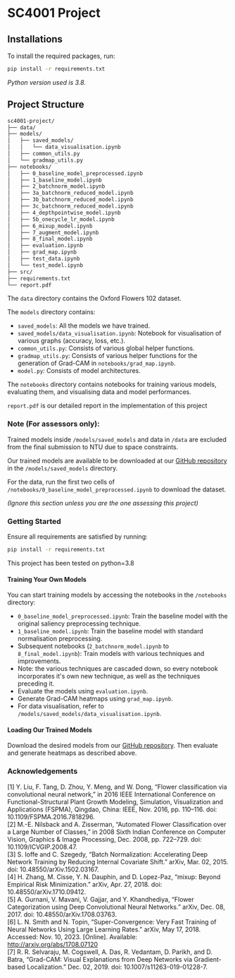 # SC4001 Project

## Installations

To install the required packages, run:

```bash
pip install -r requirements.txt
```

*Python version used is 3.8.*

## Project Structure

```bash
sc4001-project/
├── data/
├── models/
│   ├── saved_models/
│   │   └── data_visualisation.ipynb
│   ├── common_utils.py
│   └── gradmap_utils.py
├── notebooks/
│   ├── 0_baseline_model_preprocessed.ipynb
│   ├── 1_baseline_model.ipynb
│   ├── 2_batchnorm_model.ipynb
│   ├── 3a_batchnorm_reduced_model.ipynb
│   ├── 3b_batchnorm_reduced_model.ipynb
│   ├── 3c_batchnorm_reduced_model.ipynb
│   ├── 4_depthpointwise_model.ipynb
│   ├── 5b_onecycle_lr_model.ipynb
│   ├── 6_mixup_model.ipynb
│   ├── 7_augment_model.ipynb
│   ├── 8_final_model.ipynb
│   ├── evaluation.ipynb
│   ├── grad_map.ipynb
│   ├── test_data.ipynb
│   └── test_model.ipynb
├── src/
├── requirements.txt
└── report.pdf
```

The `data` directory contains the Oxford Flowers 102 dataset.

The `models` directory contains:
- `saved_models`: All the models we have trained.
- `saved_models/data_visualisation.ipynb`: Notebook for visualisation of various graphs (accuracy, loss, etc.).
- `common_utils.py`: Consists of various global helper functions.
- `gradmap_utils.py`: Consists of various helper functions for the generation of Grad-CAM in `notebooks/grad_map.ipynb`.
- `model.py`: Consists of model architectures.

The `notebooks` directory contains notebooks for training various models, evaluating them, and visualising data and model performances.

`report.pdf` is our detailed report in the implementation of this project

### Note (For assessors only):
Trained models inside `/models/saved_models` and data in `/data` are excluded from the final submission to NTU due to space constraints.

Our trained models are available to be downloaded at our [GitHub repository](https://github.com/A-Alviento/sc4001-project) in the `/models/saved_models` directory.

For the data, run the first two cells of `/notebooks/0_baseline_model_preprocessed.ipynb` to download the dataset.

*(Ignore this section unless you are the one assessing this project)*

### Getting Started

Ensure all requirements are satisfied by running:

```bash
pip install -r requirements.txt
```

This project has been tested on python=3.8

#### Training Your Own Models

You can start training models by accessing the notebooks in the `/notebooks` directory:

- `0_baseline_model_preprocessed.ipynb`: Train the baseline model with the original saliency preprocessing technique.
- `1_baseline_model.ipynb`: Train the baseline model with standard normalisation preprocessing.
- Subsequent notebooks (`2_batchnorm_model.ipynb` to `8_final_model.ipynb`): Train models with various techniques and improvements.
- Note: the various techniques are cascaded down, so every notebook incorporates it's own new technique, as well as the techniques preceding it.
- Evaluate the models using `evaluation.ipynb`.
- Generate Grad-CAM heatmaps using `grad_map.ipynb`.
- For data visualisation, refer to `/models/saved_models/data_visualisation.ipynb`.

#### Loading Our Trained Models

Download the desired models from our [GitHub repository](https://github.com/A-Alviento/sc4001-project). Then evaluate and generate heatmaps as described above.

### Acknowledgements
[1]	Y. Liu, F. Tang, D. Zhou, Y. Meng, and W. Dong, “Flower classification via convolutional neural network,” in 2016 IEEE International Conference on Functional-Structural Plant Growth Modeling, Simulation, Visualization and Applications (FSPMA), Qingdao, China: IEEE, Nov. 2016, pp. 110–116. doi: 10.1109/FSPMA.2016.7818296. <br>
[2]	M.-E. Nilsback and A. Zisserman, “Automated Flower Classification over a Large Number of Classes,” in 2008 Sixth Indian Conference on Computer Vision, Graphics & Image Processing, Dec. 2008, pp. 722–729. doi: 10.1109/ICVGIP.2008.47.<br>
[3]	S. Ioffe and C. Szegedy, “Batch Normalization: Accelerating Deep Network Training by Reducing Internal Covariate Shift.” arXiv, Mar. 02, 2015. doi: 10.48550/arXiv.1502.03167.<br>
[4]	H. Zhang, M. Cisse, Y. N. Dauphin, and D. Lopez-Paz, “mixup: Beyond Empirical Risk Minimization.” arXiv, Apr. 27, 2018. doi: 10.48550/arXiv.1710.09412.<br>
[5]	A. Gurnani, V. Mavani, V. Gajjar, and Y. Khandhediya, “Flower Categorization using Deep Convolutional Neural Networks.” arXiv, Dec. 08, 2017. doi: 10.48550/arXiv.1708.03763.<br>
[6]	L. N. Smith and N. Topin, “Super-Convergence: Very Fast Training of Neural Networks Using Large Learning Rates.” arXiv, May 17, 2018. Accessed: Nov. 10, 2023. [Online]. Available: http://arxiv.org/abs/1708.07120<br>
[7]	R. R. Selvaraju, M. Cogswell, A. Das, R. Vedantam, D. Parikh, and D. Batra, “Grad-CAM: Visual Explanations from Deep Networks via Gradient-based Localization.” Dec. 02, 2019. doi: 10.1007/s11263-019-01228-7.
